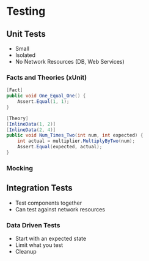 # Testing
## Unit Tests
* Small
* Isolated
* No Network Resources (DB, Web Services)

### Facts and Theories (xUnit)

``` c#
[Fact]
public void One_Equal_One() {
    Assert.Equal(1, 1);
}
```

``` c#
[Theory]
[InlineData(1, 2)]
[InlineData(2, 4)]
public void Num_Times_Two(int num, int expected) {
    int actual = multiplier.MultiplyByTwo(num);
    Assert.Equal(expected, actual);
}
```

### Mocking


## Integration Tests
* Test components together
* Can test against network resources

### Data Driven Tests
* Start with an expected state
* Limit what you test
* Cleanup
